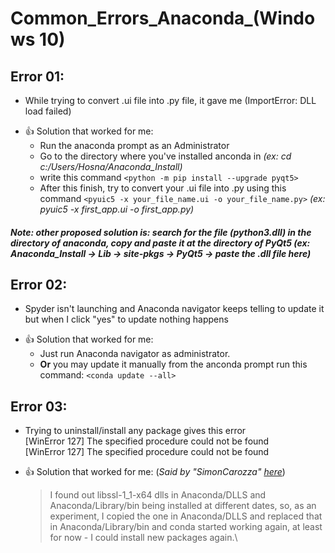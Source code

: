 # Common_Errors_Anaconda_(Windows 10)
## Error 01:
* While trying to convert .ui file into .py file, it gave me (ImportError: DLL load failed)
- :+1: Solution that worked for me: 
    - Run the anaconda prompt as an Administrator
    - Go to the directory where you've installed anconda in *(ex: cd c:/Users/Hosna/Anaconda_Install)*
    - write this command `<python -m pip install --upgrade pyqt5>`
    - After this finish, try to convert your .ui file into .py using this command `<pyuic5 -x your_file_name.ui -o your_file_name.py>` *(ex: pyuic5 -x first_app.ui -o first_app.py)*

##### Note: other proposed solution is: search for the file (python3.dll) in the directory of anaconda, copy and paste it at the directory of PyQt5 (ex: Anaconda_Install -> Lib -> site-pkgs -> PyQt5 -> paste the .dll file here)

## Error 02:
*  Spyder isn't launching and Anaconda navigator keeps telling to update it but when I click "yes" to update nothing happens
- :+1: Solution that worked for me:
    - Just run Anaconda navigator as administrator.
    - **Or** you may update it manually from the anconda prompt run this command: `<conda update --all>`

## Error 03:
* Trying to uninstall/install any package gives this error\
[WinError 127] The specified procedure could not be found\
[WinError 127] The specified procedure could not be found
- :+1: Solution that worked for me: (*Said by "SimonCarozza" [here](https://github.com/conda/conda/issues/9003)*)
     > I found out libssl-1_1-x64 dlls in Anaconda/DLLS and Anaconda/Library/bin being installed at different dates, so, as an experiment, I copied the one in Anaconda/DLLS and replaced that in Anaconda/Library/bin and conda started working again, at least for now - I could install new packages again.\
   

